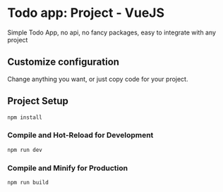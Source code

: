 # Todo app: Project - VueJS

Simple Todo App, no api, no fancy packages, easy to integrate with any project


## Customize configuration

Change anything you want, or just copy code for your project.

## Project Setup

```sh
npm install
```

### Compile and Hot-Reload for Development

```sh
npm run dev
```

### Compile and Minify for Production

```sh
npm run build
```
